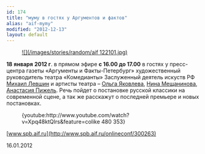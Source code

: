 ```yaml
---
id: 174
title: "муму в гостях у Аргументов и фактов"
alias: "aif-mymy"
modified: "2012-12-13"
layout: default
---
```


<figure><a href="http://www.spb.aif.ru/onlineconf/300263">
![](/images/stories/random/aif 122101.jpg)
</a></figure>

**18** **января** **2012 г**. в прямом эфире **с 16.00 до 17.00** в гостях у пресс-центра газеты «Аргументы и Факты-Петербург» художественный руководитель театра «Комедианты» Заслуженный деятель искуств РФ [Михаил Левшин](153-mihail-levshin.html) и артисты театра – [Ольга Яковлева](89-olga-yakovleva.html), [Нина Мещанинова](25-mewaninova-nina.html), [Анастасия Пижель](64-asia-pigel-sergeevna.html). Речь пойдет о постановке русской классики на современной сцене, а так же расскажут о последней премьере и новых постановках.

<figure>{youtube:http://www.youtube.com/watch?v=Xpq48ktQIrs&feature=colike 480 353}</figure>

[www.spb.aif.ru](http://www.spb.aif.ru/onlineconf/300263)

16.01.2012

